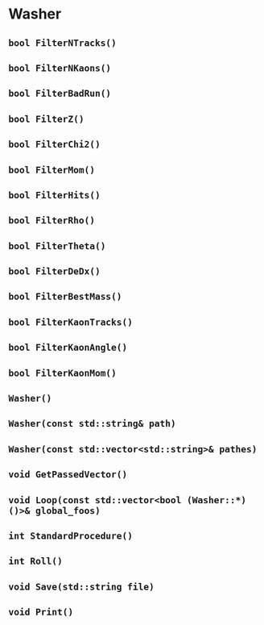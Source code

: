 # Washer

##    `bool FilterNTracks()`

##    `bool FilterNKaons()`

##    `bool FilterBadRun()`

##    `bool FilterZ()`

##    `bool FilterChi2()`

##    `bool FilterMom()`

##    `bool FilterHits()`

##    `bool FilterRho()`

##    `bool FilterTheta()`

##    `bool FilterDeDx()`

##    `bool FilterBestMass()`

##    `bool FilterKaonTracks()`

##    `bool FilterKaonAngle()`

##    `bool FilterKaonMom()`

##    `Washer()`

##    `Washer(const std::string& path)`

##    `Washer(const std::vector<std::string>& pathes)`

##    `void GetPassedVector()`

##    `void Loop(const std::vector<bool (Washer::*)()>& global_foos)`

##    `int StandardProcedure()`

##    `int Roll()`

##    `void Save(std::string file)`

##    `void Print()`